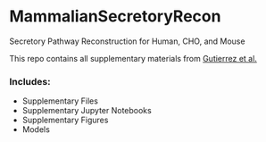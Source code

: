 # MammalianSecretoryRecon
Secretory Pathway Reconstruction for Human, CHO, and Mouse 

This repo contains all supplementary materials from [Gutierrez et al.](https://www.biorxiv.org/content/early/2018/06/20/351387)

### Includes:

* Supplementary Files
* Supplementary Jupyter Notebooks
* Supplementary Figures
* Models
